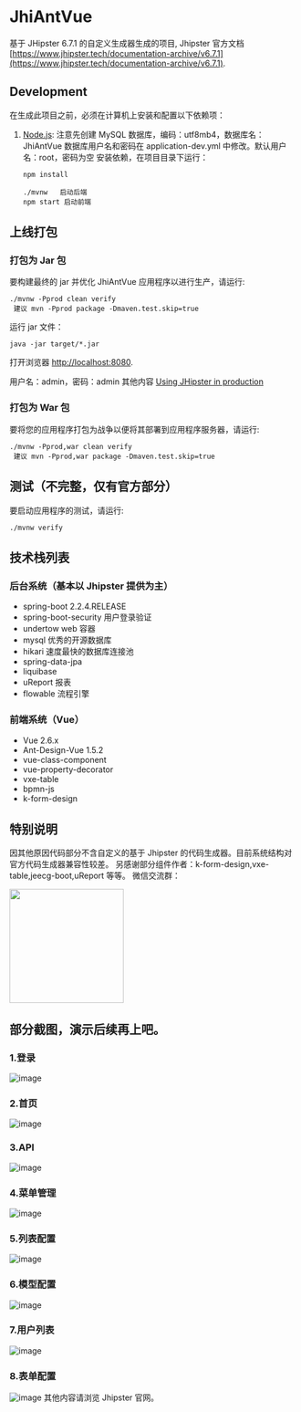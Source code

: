 # JhiAntVue

基于 JHipster 6.7.1 的自定义生成器生成的项目, Jhipster 官方文档 [https://www.jhipster.tech/documentation-archive/v6.7.1](https://www.jhipster.tech/documentation-archive/v6.7.1).

## Development

在生成此项目之前，必须在计算机上安装和配置以下依赖项：

1.  [Node.js][]:
    注意先创建 MySQL 数据库，编码：utf8mb4，数据库名：JhiAntVue
    数据库用户名和密码在 application-dev.yml 中修改。默认用户名：root，密码为空
    安装依赖，在项目目录下运行：

        npm install

        ./mvnw   启动后端
        npm start 启动前端

## 上线打包

### 打包为 Jar 包

要构建最终的 jar 并优化 JhiAntVue 应用程序以进行生产，请运行:

    ./mvnw -Pprod clean verify
     建议 mvn -Pprod package -Dmaven.test.skip=true

运行 jar 文件：

    java -jar target/*.jar

打开浏览器 [http://localhost:8080](http://localhost:8080).

用户名：admin，密码：admin
其他内容 [Using JHipster in production][]

### 打包为 War 包

要将您的应用程序打包为战争以便将其部署到应用程序服务器，请运行:

    ./mvnw -Pprod,war clean verify
     建议 mvn -Pprod,war package -Dmaven.test.skip=true

## 测试（不完整，仅有官方部分）

要启动应用程序的测试，请运行:

    ./mvnw verify

## 技术栈列表

### 后台系统（基本以 Jhipster 提供为主）

- spring-boot 2.2.4.RELEASE
- spring-boot-security 用户登录验证
- undertow web 容器
- mysql 优秀的开源数据库
- hikari 速度最快的数据库连接池
- spring-data-jpa
- liquibase
- uReport 报表
- flowable 流程引擎

### 前端系统（Vue）

- Vue 2.6.x
- Ant-Design-Vue 1.5.2
- vue-class-component
- vue-property-decorator
- vxe-table
- bpmn-js
- k-form-design

## 特别说明

因其他原因代码部分不含自定义的基于 Jhipster 的代码生成器。目前系统结构对官方代码生成器兼容性较差。
另感谢部分组件作者：k-form-design,vxe-table,jeecg-boot,uReport 等等。
微信交流群：

<div align="left">
	<img src="doc/image/wx.png" width="200">
</div>

## 部分截图，演示后续再上吧。

### 1.登录

![image](./doc/image/login.png)

### 2.首页

![image](./doc/image/index.png)

### 3.API

![image](./doc/image/api.png)

### 4.菜单管理

![image](./doc/image/menu.png)

### 5.列表配置

![image](./doc/image/listconfig.png)

### 6.模型配置

![image](./doc/image/model.png)

### 7.用户列表

![image](./doc/image/user.png)

### 8.表单配置

![image](./doc/image/form.png)
其他内容请浏览 Jhipster 官网。

[jhipster homepage and latest documentation]: https://www.jhipster.tech
[jhipster 6.7.1 archive]: https://www.jhipster.tech/documentation-archive/v6.7.1
[using jhipster in development]: https://www.jhipster.tech/documentation-archive/v6.7.1/development/
[using docker and docker-compose]: https://www.jhipster.tech/documentation-archive/v6.7.1/docker-compose
[using jhipster in production]: https://www.jhipster.tech/documentation-archive/v6.7.1/production/
[running tests page]: https://www.jhipster.tech/documentation-archive/v6.7.1/running-tests/
[code quality page]: https://www.jhipster.tech/documentation-archive/v6.7.1/code-quality/
[setting up continuous integration]: https://www.jhipster.tech/documentation-archive/v6.7.1/setting-up-ci/
[node.js]: https://nodejs.org/
[yarn]: https://yarnpkg.org/
[webpack]: https://webpack.github.io/
[angular cli]: https://cli.angular.io/
[browsersync]: https://www.browsersync.io/
[jest]: https://facebook.github.io/jest/
[jasmine]: https://jasmine.github.io/2.0/introduction.html
[protractor]: https://angular.github.io/protractor/
[leaflet]: https://leafletjs.com/
[definitelytyped]: https://definitelytyped.org/
[openapi-generator]: https://openapi-generator.tech
[swagger-editor]: https://editor.swagger.io
[doing api-first development]: https://www.jhipster.tech/documentation-archive/v6.7.1/doing-api-first-development/
